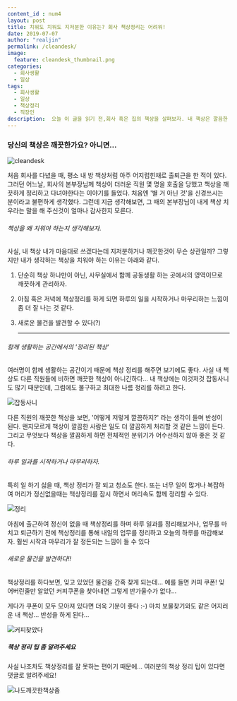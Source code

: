```yaml
---
content_id : num4
layout: post
title: 치워도 치워도 지저분한 이유는? 회사 책상정리는 어려워!
date: 2019-07-07
author: "realjin"
permalink: /cleandesk/
image:
  feature: cleandesk_thumbnail.png
categories:
  - 회사생활
  - 일상
tags:
  - 회사생활
  - 일상
  - 책상정리
  - 직장인
description:  오늘 이 글을 읽기 전,회사 혹은 집의 책상을 살펴보자. 내 책상은 깔끔한 편인가? 아니면 조금 지저분한 편인가? 책상정리를 평소에 자주 하지는 않지만 주기적으로 해두면 확실히 도움은 되는것같다. 하지만 아직은 어려운 책상정리! 누가 팁 좀 알려주세요.
---
```


### 당신의 책상은 깨끗한가요? 아니면...

![cleandesk](https://lh3.googleusercontent.com/w9PtNtMzl055heQYX_AmxbDUHxBrIPcp4GM9LDLfD_PXPbmg3ICz-SyLmB0Z8aifciXTbKh8BbIETXp5UnDAneJuqFet4tYhArtN4066dT8_3qDY5syygsTMpdD61M0IZhzINtzXori7soJhLroBHNu3b-TOFG2pa7H2QxR2NnAWOt3xbTB28YD1jIb6XfgZRwoMWZdGkvxeMCAVaFzVI_tD1cbPk6Aynj5LCs0qznLWvpmaN0CwXHPIcMKqsfl3Gtzf6-zCDBGf1OSCEiAU4gBRSxoAy7fQGW1WuvXRt1A4TJ5XZN_1-LSL6-fbKBswgNHlvNXvqwvI7rSO0XcZbETjzTyz2RSqiU2ZXUugp4wJsYRYmxW0NUIxg4La8sUzBXTpheFI9JdszMC2UWjQVddUcZdsL5rqlOEyixHTn-Sluspp92THSNcp-h2UjHLCmg8OtBifrYMHg76pcMaWlMW7FeNcQBlm0WILkTyGY81K1zFoj7ySC00EfjA2jdUU3s94DUVwA3-hNIIVZ7LpqKGu6SVShEg1SC03vXGIQf9t9R9FQMG-uMW9k5MwocLJow-1zWQ9OXsP50D1gQBzy1mJ8v1_nVYdWIKnW1YP9MeTr2iKq1Y7HiDpcru3PXyR7zs5jces8Betgt4U-gT78L0VoODvAAgCLRXfoF77vth6FxJb1a6LzuvgFur9g91mRnBdV5K4foXKxez7dfyeSUV1=w497-h332-no)

처음 회사를 다녔을 때, 평소 내 방 책상처럼 아주 어지럽힌채로 출퇴근을 한 적이 있다. 그러던 어느날, 회사의 본부장님께 책상이 더러운 직원 몇 명을 호출을 당했고 책상을 깨끗하게 정리하고 다녀야한다는 이야기를 들었다. 처음엔 '별 거 아닌 것'을 신경쓰시는 분이라고 불편하게 생각했다. 그런데 지금 생각해보면, 그 때의 본부장님이 내게 책상 치우라는 말을 해 주신것이 얼마나 감사한지 모른다.

###### 책상을 왜 치워야 하는지 생각해보자.

사실, 내 책상 내가 마음대로 쓰겠다는데 지저분하거나 깨끗한것이 무슨 상관일까?
그렇지만 내가 생각하는 책상을 치워야 하는 이유는 아래와 같다.

1. 단순히 책상 하나만이 아닌, 사무실에서 함께 공동생활 하는 곳에서의 영역이므로 깨끗하게 관리하자.

2. 아침 혹은 저녁에 책상정리를 하게 되면 하루의 일을 시작하거나 마무리하는 느낌이 좀 더 잘 나는 것 같다.

3. 새로운 물건을 발견할 수 있다(?)

   ------

###### 함께 생활하는 공간에서의 '정리된 책상'

여러명이 함께 생활하는 공간이기 때문에 책상 정리를 해주면 보기에도 좋다.
사실 내 책상도 다른 직원들에 비하면 깨끗한 책상이 아니긴하다...
내 책상에는 이것저것 잡동사니도 많기 때문인데, 그럼에도 불구하고 최대한 나름 정리를 하려고 한다.

   ![잡동사니](https://lh3.googleusercontent.com/IxnWqx427iWomw9R9__6s8XEknXUOSeBF3TZ885hD5ayPyUEzyD3saAYF001Up1_f33RBJRsCHkFUIrr13A6ZH22CAOEqEx4P0kmrsN7_twfSbTgrSlECsgBVvJntRy_I4sO8xbLM5VTbNSuL-kbip7On4gwYKl98wp7xcWTSN_FOVZlpy_PpXVFejNGTuOtO70CJ2NpFPLgIy0NDIPCZTHIGZjgdHS7Hrjpdus_gtlsSf1gUmtdSmtwb-tnqmPmQe-2HQtdrVanmRA6Zvzy2RLcFwmFE0qQvYpoAVkawJkNeKTWnPdPu1rWgeL0i2LD7S-GzLOgLCeaQnUlUhb3PIxIh31B0Nnr662Nt5ASUtTjKhG5QXs2A7J1Sk4nCcYvutuQQkbkxDW-mGQTvw62apg5caxbQEQx8z-pLR9aiC301OrsGHq5uRNDT5hEr4lRRwiLMMBiUDJFtrj1bHui3OIqCtJNV6ZgOJGtAHq9bV8wcIqGtde71cYEGCXseXXG4Wu6l_P5MirlCexBFf1_L5qL6kJxdHTp0XuJhU-CQkOEOXnXTsB_RQgQLHFHWk9VAyPdUpgvQHqlNca-8lbkncMEtYMpWY9PCjKS7lXp3Pr-Vvmk1ZsnlncTLYqTzSjD4Ucksto0CZEnjn4OJfngLPEQI60jFqVrA0KIlmLT-zyAXrk_MaY_51tEHt4FSwsYgVUoRaDJHsdmNW7LklrPKue0=w1193-h795-no)



다른 직원의 깨끗한 책상을 보면, '어떻게 저렇게 깔끔하지?' 라는 생각이 들며 반성이 된다.
왠지모르게 책상이 깔끔한 사람은 일도 더 깔끔하게 처리할 것 같은 느낌이 든다.
그리고 무엇보다 책상을 깔끔하게 하면 전체적인 분위기가 어수선하지 않아 좋은 것 같다.

###### 하루 일과를 시작하거나 마무리하자.

특히 일 하기 싫을 때, 책상 정리가 잘 되고 청소도 한다.
또는 너무 일이 많거나 복잡하여 머리가 정신없을때는
책상정리를 잠시 하면서 머리속도 함께 정리할 수 있다.

   ![정리](https://lh3.googleusercontent.com/sFH7vgiBrVhZ8Zwe_Wuq2n3jTZS4nxYMguZ5Q1zl8HtAknNXO0O3s2D6MacfHz1O1jiSGnOxuvqdZOtBOOU-lTUsjwJn5qFw7AohjTm2EmmSfE2ihI6oe-yg9sDkBVk6TajiF7KHg4_95mTPg0xw5gLyKYzRtgiRXtkreM8Pd620f_NjxfAY4FUuvGlWWZPd3UK6RXLgJZpfaH9WP31Phi8d_eJG3OL568FAtpW6dWV-Xil2SXoyY9EZfvR4wZr7prJlmmb4O4cqHOgYO1gSrHS-DXGvHNzjQUWhQKKJe2b9upIvZh4oC7zfot96sr6d90wG5Azz6tyL5q1UPSjV6GeRFhNrAYDdfCBuE-J9vB9-Koog4La2O9bnqbFwrmk_d3S9FRyD9C88LgzuMio-rkFAk3BHWKKrZ8J-fz8oWt_qX9Asla1RQ0nGO2LHZmMPfZADteK19ZPBHYa2GHiMd9nOZAc0AXxyJmK0IdEegqe-yKe0ZqF-7OatCqLlyevTBB20zrLyzxxZrvfml_xpB7mNbOsMDoJVrzkA7HOhoVtptBSyW15bWjYbzc1sqtb85v8lK9q0V46R09jI4SN5yKc1lC4lLpsfVRLGDSfduK7ILK9qvB8tuzIBUzdtfTjEv1cO0tsV7XB-NORbxK2S-jdLqGTzoVDSsljCLSAncE70YFqAms_EUa-kGFwMHMAkZ0N28mlIZuwgIx5KkvLVyRL3=w1194-h795-no)

아침에 출근하여 정신이 없을 때 책상정리를 하며 하루 일과를 정리해보거나,
업무를 마치고 퇴근하기 전에 책상정리를 통해 내일의 업무를 정리하고 오늘의 하루를 마감해보자.
훨씬 시작과 마무리가 잘 정돈되는 느낌이 들 수 있다

###### 새로운 물건을 발견하다!!

책상정리를 하다보면, 잊고 있었던 물건을 간혹 찾게 되는데... 예를 들면 커피 쿠폰!
잊어버린줄만 알았던 커피쿠폰을 찾아내면 그렇게 반가울수가 없다...

게다가 쿠폰이 모두 모아져 있다면 더욱 기분이 좋다 :-)
마치 보물찾기와도 같은 어지러운 내 책상... 반성을 하게 된다...

   ![커피찾았다](https://lh3.googleusercontent.com/2VawPPGNqwjrqQQGd6n3bap6UcVOBCO_mKEqNIut2jHcKdFtq1lOXiSy4nsWBbWiOZufkSFuF0ZnMSlge1utf9znoYQRbQqBavsTOS_IOJOXYNgG4NtXdR9T4KEgF5Q4YnsmLf2f9lECVvbtyOR4Oxc4mRqp3R0pxFlthCADSDFF96MOr2BqcrMW-FL8iOq69MTu4v9OSYgLcYuYqra4RSt6v_r9bHd3Up0I6mlbJd5IF7bB8TR6EqtsPCjNTrQh0-jMILbkE_A50vllhuB6KPhHdFFCeF8XhYltGLweF4TUbB3CIMLVh3TGB-98MlCIPUlmXgs1qatuiuUErmsu35Wr5AXEPM4_IE9HlMiVvn9c0L1lAChtPGZ8tRV8kbSeYXpBukIPqRmEmJ8rl8ma7pGeQfRjL0v2hqgJPEFdbG0MHQ87bLYqX497Jn8xv61gbYC4EacWxvsGjukYgC-CYy0jLov--MAjX5f-azWSiolh8XmzrDBdMAxucgYqQUqZ3dT1Y_Z-6x9H0KdjN4VDZSSuISfSnugTdVOONa051bd8myMEhYdQoK5Xy86vROgpnoRkSLoLRIPSZxIrmWJkhRinG28HvMQe_pvb3-IVO33azvrmBPzFfSXPOZiG4DQKd138R7Fzo1moXKmFPnAblmtGk97m5_CHf4HTBflUyGmHTNxISwsTkuERpBjcSecge1EQzn3HhSBFe42xVQDOeCO4=w1194-h795-no)

##### 책상 정리 팁 좀 알려주세요

사실 나조차도 책상정리를 잘 못하는 편이기 때문에...
여러분의 책상 정리 팁이 있다면 댓글로 알려주세요!

   ![나도깨끗한책상좀](https://lh3.googleusercontent.com/wYhybMFXIYMbFkttXj6RQv3QF0iJQGrVN4aunRGw309ERT-fXpZy1at-yCqbaStflX9ShEyBNBoZoDpxIuH8N96ZfFjaiQD7Ai2kVeB0Ir963TpEmmkGkdz-Gi6miy0lulxGP6tMZrl5Tedh6GQaJjSbx6rJ59_N_bY_2EUpzZCErmUZN1iUv0-Bb0vyIKH4SwvXUJJ4NgbTM8mrhmFNN-3fy99ZV31HHTPEiQJvzHfrtqLYYKnMUcJ6bxibWZ1JxF1TVOHW3cbMpMrnDnbEhBCNNxkg7A1UBQXxyN8YCO66hgXnHkpcR8rq03ew51en64bp887WiYsvy04ntL9BNqns_tbdosanHR2LxXYVS127jSkFYyjjZsWtj9ulcIA8IWye1yXwZTF3jDae6H6mUPMhWn9T23hEwZ5mIt1Ve6FOxpC4TdFcK1I55FAKYmRPB4liSp6KVSS2K31mTOL3xnBgahQj0aXL2NSjlsWmDJl7gj7FulqRVhyEcVfMzujka_7PDBhvkH8HA5kHdb0e3U7-9ILy69nAuGVW9ijZsOHXrQrN4xJEKSO1TKVcloERdnYWUe6xLPewlaNtYPK8L3wCo7QmfTKPfxEVKxSXIr7OPw_gN4zLuRBLXFfBmjRIYtbsNrCw4Evbjlc5fowy1jdiclv6idoFWNg-J5GQmMPjXBf7eg7v1G2a9xhxANt0D8Bw9eyEqzxkB8POwnIGKcc4=w1194-h795-no)
